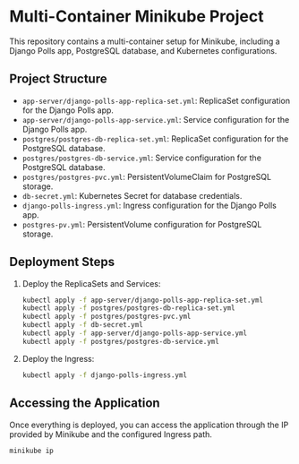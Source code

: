 # Multi-Container Minikube Project

This repository contains a multi-container setup for Minikube, including a Django Polls app, PostgreSQL database, and Kubernetes configurations.

## Project Structure

- `app-server/django-polls-app-replica-set.yml`: ReplicaSet configuration for the Django Polls app.
- `app-server/django-polls-app-service.yml`: Service configuration for the Django Polls app.
- `postgres/postgres-db-replica-set.yml`: ReplicaSet configuration for the PostgreSQL database.
- `postgres/postgres-db-service.yml`: Service configuration for the PostgreSQL database.
- `postgres/postgres-pvc.yml`: PersistentVolumeClaim for PostgreSQL storage.
- `db-secret.yml`: Kubernetes Secret for database credentials.
- `django-polls-ingress.yml`: Ingress configuration for the Django Polls app.
- `postgres-pv.yml`: PersistentVolume configuration for PostgreSQL storage.

## Deployment Steps

1. Deploy the ReplicaSets and Services:
    ```sh
    kubectl apply -f app-server/django-polls-app-replica-set.yml
    kubectl apply -f postgres/postgres-db-replica-set.yml
    kubectl apply -f postgres/postgres-pvc.yml
    kubectl apply -f db-secret.yml
    kubectl apply -f app-server/django-polls-app-service.yml
    kubectl apply -f postgres/postgres-db-service.yml
    ```

2. Deploy the Ingress:
    ```sh
    kubectl apply -f django-polls-ingress.yml
    ```

## Accessing the Application

Once everything is deployed, you can access the application through the IP provided by Minikube and the configured Ingress path.

```sh
minikube ip
